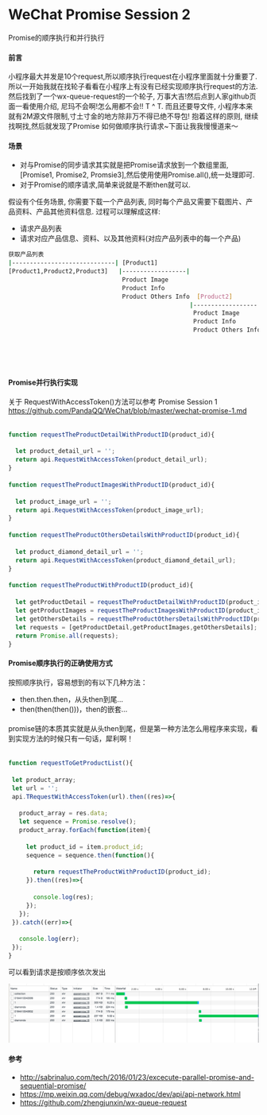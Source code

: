 # WeChat Promise Session 2
Promise的顺序执行和并行执行

#### 前言
小程序最大并发是10个request,所以顺序执行request在小程序里面就十分重要了. 
所以一开始我就在找轮子看看在小程序上有没有已经实现顺序执行request的方法.
然后找到了一个wx-queue-request的一个轮子, 万事大吉!然后点到人家github页面一看使用介绍, 尼玛不会啊!怎么用都不会!! T ^ T.
而且还要导文件, 小程序本来就有2M源文件限制,寸土寸金的地方除非万不得已绝不导包! 抱着这样的原则, 继续找啊找,然后就发现了Promise
如何做顺序执行请求~下面让我我慢慢道来～

#### 场景
* 对与Promise的同步请求其实就是把Promise请求放到一个数组里面, [Promise1, Promise2, Promsie3],然后使用使用Promise.all(),统一处理即可.
* 对于Promise的顺序请求,简单来说就是不断then就可以.

假设有个任务场景, 你需要下载一个产品列表, 同时每个产品又需要下载图片、产品资料、产品其他资料信息. 过程可以理解成这样:

* 请求产品列表
* 请求对应产品信息、资料、以及其他资料(对应产品列表中的每一个产品)

```bash
获取产品列表
|-----------------------------| [Product1]
[Product1,Product2,Product3]   |------------------|
                                Product Image
                                Product Info
                                Product Others Info  [Product2]
                                                   |------------------|
                                                    Product Image
                                                    Product Info
                                                    Product Others Info  [Product3]
                                                                        |------------------|
                                                                          Product Image
                                                                          Product Info
                                                                          Product Others Info
```

#### Promise并行执行实现
关于 RequestWithAccessToken()方法可以参考 Promise Session 1
https://github.com/PandaQQ/WeChat/blob/master/wechat-promise-1.md

```javascript

function requestTheProductDetailWithProductID(product_id){

  let product_detail_url = '';
  return api.RequestWithAccessToken(product_detail_url);
}

function requestTheProductImagesWithProductID(product_id){
  
  let product_image_url = '';
  return api.RequestWithAccessToken(product_image_url);
}

function requestTheProductOthersDetailsWithProductID(product_id){

  let product_diamond_detail_url = '';
  return api.RequestWithAccessToken(product_diamond_detail_url);
}

function requestTheProductWithProductID(product_id){

  let getProductDetail = requestTheProductDetailWithProductID(product_id);
  let getProductImages = requestTheProductImagesWithProductID(product_id);
  let getOthersDetails = requestTheProductOthersDetailsWithProductID(product_id);
  let requests = [getProductDetail,getProductImages,getOthersDetails];
  return Promise.all(requests);
}

```

#### Promise顺序执行的正确使用方式

按照顺序执行，容易想到的有以下几种方法：
* then.then.then，从头then到尾…
* then(then(then()))，then的嵌套…
####
promise链的本质其实就是从头then到尾，但是第一种方法怎么用程序来实现，看到实现方法的时候只有一句话，犀利啊！

 ```javascript
 
 function requestToGetProductList(){

  let product_array;
  let url = '';
  api.TRequestWithAccessToken(url).then((res)=>{
  
    product_array = res.data;
    let sequence = Promise.resolve();
    product_array.forEach(function(item){
      
      let product_id = item.product_id;
      sequence = sequence.then(function(){
        
        return requestTheProductWithProductID(product_id);
      }).then((res)=>{
        
        console.log(res);
      });
    });
  }).catch((err)=>{
    
    console.log(err);
  });
}

 ```
 可以看到请求是按顺序依次发出

![image](https://github.com/PandaQQ/WeChat/blob/master/img/wechat-request.png)

#### 参考
* http://sabrinaluo.com/tech/2016/01/23/excecute-parallel-promise-and-sequential-promise/ 
* https://mp.weixin.qq.com/debug/wxadoc/dev/api/api-network.html
* https://github.com/zhengjunxin/wx-queue-request
